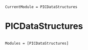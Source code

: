 ```@meta
CurrentModule = PICDataStructures
```

# PICDataStructures

```@index
```

```@autodocs
Modules = [PICDataStructures]
```
